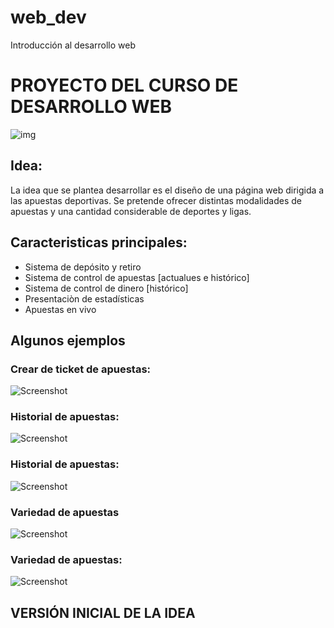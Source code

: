 # web_dev
Introducción al desarrollo web

# PROYECTO DEL CURSO DE DESARROLLO WEB


![img](https://i.imgur.com/OEFRbNm.png)

## Idea:
La idea que se plantea desarrollar es el diseño de una página web
dirigida a las apuestas deportivas. Se pretende ofrecer distintas
modalidades de apuestas y una cantidad considerable de deportes y
ligas.

## Caracteristicas principales:

- Sistema de depósito y retiro
- Sistema de control de apuestas [actualues e histórico]
- Sistema de control de dinero [histórico]
- Presentaciòn de estadísticas
- Apuestas en vivo



## Algunos ejemplos

### Crear de ticket de apuestas:

![Screenshot](1.png)

### Historial de apuestas:

![Screenshot](2.png)

### Historial de apuestas:

![Screenshot](3.png)

### Variedad de apuestas

![Screenshot](4.png)

### Variedad de apuestas:

![Screenshot](5.png)


## VERSIÓN INICIAL DE LA IDEA
